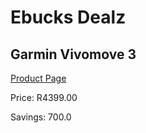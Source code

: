 
# Ebucks Dealz
## Garmin Vivomove 3
[Product Page](https://www.ebucks.com/web/shop/productSelected.do?prodId=1148387272&catId=872270976)

Price: R4399.00

Savings: 700.0


	